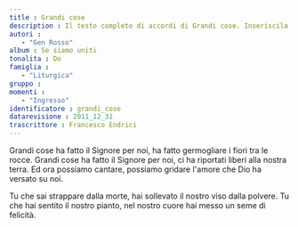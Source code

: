 ```yaml
--- 
title : Grandi cose
description : Il testo completo di accordi di Grandi cose. Inseriscila nel tuo canzoniere!
autori : 
   - "Gen Rosso"
album : Se siamo uniti
tonalita : Do
famiglia : 
   - "Liturgica"
gruppo : 
momenti : 
   - "Ingresso"
identificatore : grandi_cose
datarevisione : 2011_12_31
trascrittore : Francesco Endrici
--- 
```




Grandi cose ha fatto il Signore per noi,
ha fatto germogliare i fiori tra le rocce. 
Grandi cose ha fatto il Signore per noi,
ci ha riportati liberi alla nostra terra.
Ed ora possiamo cantare, possiamo gridare
l'amore che Dio ha versato su noi. 


Tu che sai strappare dalla morte, 
hai sollevato il nostro viso dalla polvere.
Tu che hai sentito il nostro pianto, 
nel nostro cuore hai messo un seme di felicità.



